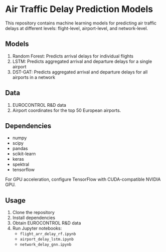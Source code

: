 # Air Traffic Delay Prediction Models

This repository contains machine learning models for predicting air traffic delays at different levels: flight-level, airport-level, and network-level.

## Models

1. Random Forest: Predicts arrival delays for individual flights
2. LSTM: Predicts aggregated arrival and departure delays for a single airport
3. DST-GAT: Predicts aggregated arrival and departure delays for all airports in a network

## Data

1. EUROCONTROL R&D data 
2. Airport coordinates for the top 50 European airports.

## Dependencies

- numpy
- scipy
- pandas
- scikit-learn
- keras
- spektral
- tensorflow

For GPU acceleration, configure TensorFlow with CUDA-compatible NVIDIA GPU.

## Usage

1. Clone the repository
2. Install dependencies
3. Obtain EUROCONTROL R&D data
4. Run Jupyter notebooks:
   - `flight_arr_delay_rf.ipynb`
   - `airport_delay_lstm.ipynb`
   - `network_delay_gnn.ipynb`